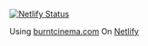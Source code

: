 [![Netlify Status](https://api.netlify.com/api/v1/badges/e589fca3-e468-48d5-8a85-9c1f690cbb9f/deploy-status)](https://app.netlify.com/sites/wizardly-wescoff-513b79/deploys)

Using <a href="https://burntcinema.com" target="_blank" rel="nofollow noopener noreferrer">burntcinema.com</a>
On <a href="https://app.netlify.com/sites/wizardly-wescoff-513b79/overview" target="_blank" rel="nofollow noopener noreferrer">Netlify</a>
